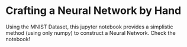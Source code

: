 # Crafting a Neural Network by Hand

Using the MNIST Dataset, this jupyter notebook provides a simplistic method (using only numpy) to construct a Neural Network. Check the notebook!
